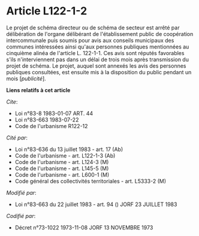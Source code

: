 # Article L122-1-2

Le projet de schéma directeur ou de schéma de secteur est arrêté par délibération de l'organe délibérant de l'établissement
public de coopération intercommunale puis soumis pour avis aux conseils municipaux des communes intéressées ainsi qu'aux
personnes publiques mentionnées au cinquième alinéa de l'article L. 122-1-1. Ces avis sont réputés favorables s'ils
n'interviennent pas dans un délai de trois mois après transmission du projet de schéma. Le projet, auquel sont annexés les
avis des personnes publiques consultées, est ensuite mis à la disposition du public pendant un mois [*publicité*].

**Liens relatifs à cet article**

_Cite_:

  - Loi n°83-8 1983-01-07 ART. 44
  - Loi n°83-663 1983-07-22
  - Code de l'urbanisme R122-12

_Cité par_:

  - Loi n°83-636 du 13 juillet 1983 - art. 17 (Ab)
  - Code de l'urbanisme - art. L122-1-3 (Ab)
  - Code de l'urbanisme - art. L124-3 (M)
  - Code de l'urbanisme - art. L145-5 (M)
  - Code de l'urbanisme - art. L600-1 (M)
  - Code général des collectivités territoriales - art. L5333-2 (M)

_Modifié par_:

  - Loi n°83-663 du 22 juillet 1983 - art. 94 () JORF 23 JUILLET 1983

_Codifié par_:

  - Décret n°73-1022 1973-11-08 JORF 13 NOVEMBRE 1973
